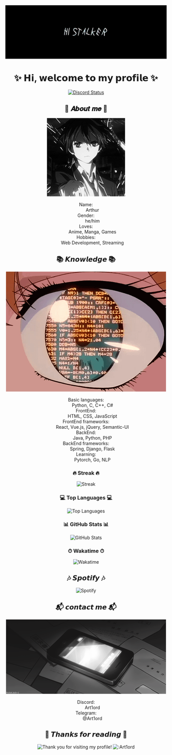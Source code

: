 <div align="center">
    <img src="https://github.com/Art1ord/Art1ord/blob/main/assets/banner.jpg" alt="Banner">
</div>

<div align="center">
    <h1>✨ 𝗛𝗶, 𝘄𝗲𝗹𝗰𝗼𝗺𝗲 𝘁𝗼 𝗺𝘆 𝗽𝗿𝗼𝗳𝗶𝗹𝗲 ✨</h1>
    <a href="https://discord.com/users/936621352738250843">
        <img src="https://lanyard.cnrad.dev/api/936621352738250843?bg=512f9c&borderRadius=15px" alt="Discord Status"/>
    </a>
</div>

<div align="center">
    <h2>🌸 𝑨𝒃𝒐𝒖𝒕 𝒎𝒆 🌸</h2>
</div>

<div align="center">
    <img src="https://github.com/Art1ord/Art1ord/blob/main/assets/me.gif" alt="Me">
</div>

<dl align="center">
    <dt>Name:</dt>
    <dd>Arthur</dd>
    <dt>Gender:</dt>
    <dd>he/him</dd>
    <dt>Loves:</dt>
    <dd>Anime, Manga, Games</dd>
    <dt>Hobbies:</dt>
    <dd>Web Development, Streaming</dd>
</dl>

<div align="center">
    <h2>📚 𝙆𝙣𝙤𝙬𝙡𝙚𝙙𝙜𝙚 📚</h2>
</div>

<div align="center">
    <img src="https://github.com/Art1ord/Art1ord/blob/main/assets/Knowledge.gif" alt="Knowledge">
</div>

<dl align="center">
    <dt>Basic languages:</dt>
    <dd>Python, C, C++, C#</dd>
    <dt>FrontEnd:</dt>
    <dd>HTML, CSS, JavaScript</dd>
    <dt>FrontEnd frameworks:</dt>
    <dd>React, Vue.js, jQuery, Semantic-UI</dd>
    <dt>BackEnd:</dt>
    <dd>Java, Python, PHP</dd>
    <dt>BackEnd frameworks:</dt>
    <dd>Spring, Django, Flask</dd>
    <dt>Learning:</dt>
    <dd>Pytorch, Go, NLP</dd>
</dl>

<div align="center">
    <div class="stats">
        <div class="stat">
            <h3>🔥 Streak 🔥</h3>
            <img src="https://streak-stats.demolab.com?user=Art1ord&theme=dark&hide_border=true&date_format=n%2Fj%5B%2FY%5D" alt="Streak">
        </div>
        <div class="stat">
            <h3>💻 Top Languages 💻</h3>
            <img src="https://github-readme-stats.vercel.app/api/top-langs/?username=Art1ord&layout=compact&theme=dark" alt="Top Languages">
        </div>
        <div class="stat">
            <h3>📊 GitHub Stats 📊</h3>
            <img src="https://github-readme-stats.vercel.app/api?username=Art1ord&show_icons=true&theme=dark&show=reviews" alt="GitHub Stats">
        </div>
        <div class="stat">
            <h3>⏱ Wakatime ⏱</h3>
            <img src="https://github-readme-stats.vercel.app/api/wakatime?username=Art1ord&theme=dark" alt="Wakatime">
        </div>
    </div>
</div>

<div align="center">
    <h2>🎶 𝙎𝙥𝙤𝙩𝙞𝙛𝙮 🎶</h2>
</div>

<div align="center">
    <img src="https://spotify-github-profile.vercel.app/api/view?uid=31d75fmhk4rysok2bwstr3kqzz5y&cover_image=true&theme=novatorem&show_offline=false&background_color=121212&interchange=false&bar_color=53b14f&bar_color_cover=true" alt="Spotify">
</div>

<div align="center">
    <h2>📬 𝙘𝙤𝙣𝙩𝙖𝙘𝙩 𝙢𝙚 📬</h2>
</div>

<div align="center">
    <img src="https://github.com/Art1ord/Art1ord/blob/main/assets/s.gif" alt="Contact">
</div>

<dl align="center">
    <dt>Discord:</dt>
    <dd>Art1ord</dd>
    <dt>Telegram:</dt>
    <dd>@Art1ord</dd>
</dl>
<div align="center">
    <h2>💖 𝙏𝙝𝙖𝙣𝙠𝙨 𝙛𝙤𝙧 𝙧𝙚𝙖𝙙𝙞𝙣𝙜 💖</h2>
</div>

<div align="center">
    <img src="https://typograssy.deno.dev/api?text=Thank%20you%20for%20visiting%20my%20profile!&l0=none&l1=ef858c&l2=62b7d8&l3=ffb6c1&l4=caf9ff&bg=none&frame=none&speed=250&comment=" alt="Thank you for visiting my profile!">
    <img src="https://count.getloli.com/get/@art1ord?theme=rule34" alt=":Art1ord">
</div>
